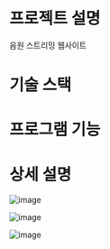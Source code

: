 # 프로젝트 설명

음원 스트리밍 웹사이트

# 기술 스택

# 프로그램 기능

# 상세 설명

![image](https://user-images.githubusercontent.com/84956281/142007518-3914c915-a752-4fbb-97ce-00a2124c5e63.png)

![image](https://user-images.githubusercontent.com/84956281/142007717-6281d2a1-4d91-49bb-b920-2f04c7e7a548.png)

![image](https://user-images.githubusercontent.com/84956281/142007748-e31b0d14-e368-4833-87b3-2ec087afc450.png)
